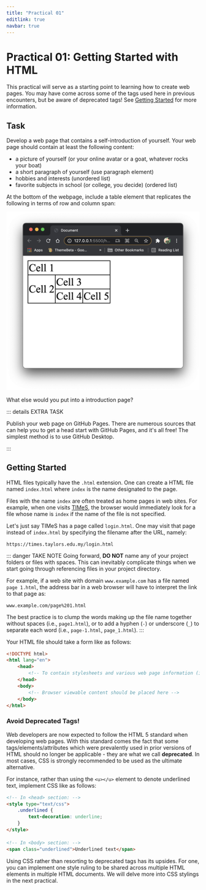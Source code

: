```yaml
---
title: "Practical 01"
editlink: true
navbar: true
---
```


# Practical 01: Getting Started with HTML

This practical will serve as a starting point to learning how to create web pages. You may have come across some of the tags used here in previous encounters, but be aware of deprecated tags! See [Getting Started](#getting-started) for more information.

## Task

Develop a web page that contains a self-introduction of yourself. Your web page should contain at least the following content:

- a picture of yourself (or your online avatar or a goat, whatever rocks your boat)
- a short paragraph of yourself (use paragraph element)
- hobbies and interests (unordered list)
- favorite subjects in school (or college, you decide) (ordered list)

At the bottom of the webpage, include a table element that replicates the following in terms of row and column span:

![Lab 01 Table](./images/lab01_table.png)

What else would you put into a introduction page?

::: details EXTRA TASK

Publish your web page on GitHub Pages.
There are numerous sources that can help you to get a head start with GitHub Pages, and it's all free!
The simplest method is to use GitHub Desktop.

:::

<!-- ::: warning SUBMISSION
**Complete the given practical and submit it as your lecture attendance for Week 2.**
::: -->

## Getting Started

HTML files typically have the `.html` extension.
One can create a HTML file named `index.html` where `index` is the name designated to the page.

Files with the name `index` are often treated as home pages in web sites.
For example, when one visits [TIMeS](https://times.taylors.edu.my), the browser would immediately look for a file whose name is `index` if the name of the file is not specified.

Let's just say TIMeS has a page called `login.html`. One may visit that page instead of `index.html` by specifying the filename after the URL, namely:

    https://times.taylors.edu.my/login.html

::: danger TAKE NOTE
Going forward, **DO NOT** name any of your project folders or files with spaces.
This can inevitably complicate things when we start going through referencing files in your project directory.

For example, if a web site with domain `www.example.com` has a file named `page 1.html`, the address bar in a web browser will have to interpret the link to that page as:

    www.example.com/page%201.html

The best practice is to clump the words making up the file name together without spaces (i.e., `page1.html`), or to add a hyphen (`-`) or underscore (`_`) to separate each word (i.e., `page-1.html`, `page_1.html`).
:::

Your HTML file should take a form like as follows:

```html
<!DOCTYPE html>
<html lang="en">
	<head>
		<!-- To contain stylesheets and various web page information (i.e., Tab Name) -->
	</head>
	<body>
		<!-- Browser viewable content should be placed here -->
	</body>
</html>
```

### Avoid Deprecated Tags!

Web developers are now expected to follow the HTML 5 standard when developing web pages.
With this standard comes the fact that some tags/elements/attributes which were prevalently used in prior versions of HTML should no longer be applicable - they are what we call **deprecated**.
In most cases, CSS is strongly recommended to be used as the ultimate alternative.

For instance, rather than using the `<u></u>` element to denote underlined text, implement CSS like as follows:

```html
<!-- In <head> section: -->
<style type="text/css">
	.underlined {
		text-decoration: underline;
	}
</style>

<!-- In <body> section: -->
<span class="underlined">Underlined text</span>
```

Using CSS rather than resorting to deprecated tags has its upsides.
For one, you can implement one style ruling to be shared across multiple HTML elements in multiple HTML documents.
We will delve more into CSS stylings in the next practical.
